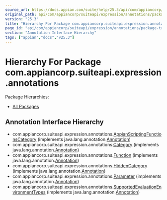 ```yaml
---
source_url: https://docs.appian.com/suite/help/25.3/api/com/appiancorp/suiteapi/expression/annotations/package-tree.html
original_path: api/com/appiancorp/suiteapi/expression/annotations/package-tree.html
version: "25.3"
title: "Hierarchy For Package com.appiancorp.suiteapi.expression.annotations"
page_id: "api/com/appiancorp/suiteapi/expression/annotations/package-tree"
section: "Annotation Interface Hierarchy"
tags: ["appian","docs","v25.3"]
---
```



# Hierarchy For Package com.appiancorp.suiteapi.expression.annotations

Package Hierarchies:

-   [All Packages](../../../../../overview-tree.html)

## Annotation Interface Hierarchy

-   com.appiancorp.suiteapi.expression.annotations.[AppianScriptingFunctionsCategory](AppianScriptingFunctionsCategory.html "annotation interface in com.appiancorp.suiteapi.expression.annotations") (implements java.lang.annotation.[Annotation](https://docs.oracle.com/en/java/javase/17/docs/api/java.base/java/lang/annotation/Annotation.html "class or interface in java.lang.annotation"))
-   com.appiancorp.suiteapi.expression.annotations.[Category](Category.html "annotation interface in com.appiancorp.suiteapi.expression.annotations") (implements java.lang.annotation.[Annotation](https://docs.oracle.com/en/java/javase/17/docs/api/java.base/java/lang/annotation/Annotation.html "class or interface in java.lang.annotation"))
-   com.appiancorp.suiteapi.expression.annotations.[Function](Function.html "annotation interface in com.appiancorp.suiteapi.expression.annotations") (implements java.lang.annotation.[Annotation](https://docs.oracle.com/en/java/javase/17/docs/api/java.base/java/lang/annotation/Annotation.html "class or interface in java.lang.annotation"))
-   com.appiancorp.suiteapi.expression.annotations.[HiddenCategory](HiddenCategory.html "annotation interface in com.appiancorp.suiteapi.expression.annotations") (implements java.lang.annotation.[Annotation](https://docs.oracle.com/en/java/javase/17/docs/api/java.base/java/lang/annotation/Annotation.html "class or interface in java.lang.annotation"))
-   com.appiancorp.suiteapi.expression.annotations.[Parameter](Parameter.html "annotation interface in com.appiancorp.suiteapi.expression.annotations") (implements java.lang.annotation.[Annotation](https://docs.oracle.com/en/java/javase/17/docs/api/java.base/java/lang/annotation/Annotation.html "class or interface in java.lang.annotation"))
-   com.appiancorp.suiteapi.expression.annotations.[SupportedEvaluationEnvironmentTypes](SupportedEvaluationEnvironmentTypes.html "annotation interface in com.appiancorp.suiteapi.expression.annotations") (implements java.lang.annotation.[Annotation](https://docs.oracle.com/en/java/javase/17/docs/api/java.base/java/lang/annotation/Annotation.html "class or interface in java.lang.annotation"))
